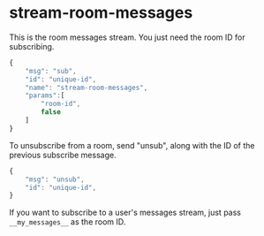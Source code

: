 # stream-room-messages

This is the room messages stream. You just need the room ID for subscribing.

```javascript
{
    "msg": "sub",
    "id": "unique-id",
    "name": "stream-room-messages",
    "params":[
        "room-id",
        false
    ]
}
```

To unsubscribe from a room, send "unsub", along with the ID of the previous subscribe message.

```javascript
{
    "msg": "unsub",
    "id": "unique-id",
}
```

If you want to subscribe to a user's messages stream, just pass `__my_messages__` as the room ID.
